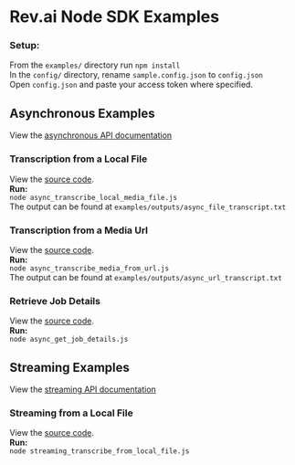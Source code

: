 # Rev.ai Node SDK Examples
### Setup:
From the `examples/` directory run `npm install`<br>
In the `config/` directory,  rename `sample.config.json` to `config.json`<br>
Open `config.json` and paste your access token where specified.

## Asynchronous Examples
View the [asynchronous API documentation](https://docs.rev.ai/api/asynchronous)
### Transcription from a Local File
View the [source code](https://github.com/revdotcom/revai-node-sdk/tree/develop/examples/async_transcribe_local_media_file.js).<br>
**Run:**<br>
`node async_transcribe_local_media_file.js`<br>
The output can be found at `examples/outputs/async_file_transcript.txt`

### Transcription from a Media Url
View the [source code](https://github.com/revdotcom/revai-node-sdk/tree/develop/examples/async_transcribe_media_from_url.js).<br>
**Run:**<br>
`node async_transcribe_media_from_url.js`<br>
The output can be found at `examples/outputs/async_url_transcript.txt`

### Retrieve Job Details
View the [source code](https://github.com/revdotcom/revai-node-sdk/tree/develop/examples/async_get_job_details.js).<br>
**Run:**<br>
`node async_get_job_details.js`

## Streaming Examples
View the [streaming API documentation](https://docs.rev.ai/api/streaming)
### Streaming from a Local File
View the [source code](https://github.com/revdotcom/revai-node-sdk/tree/develop/examples/streaming_transcribe_from_local_file.js).<br>
**Run:**<br>
`node streaming_transcribe_from_local_file.js`